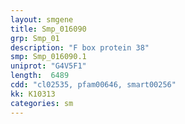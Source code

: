 ```yaml
---
layout: smgene
title: Smp_016090
grp: Smp_01
description: "F box protein 38"
smp: Smp_016090.1
uniprot: "G4V5F1"
length:  6489
cdd: "cl02535, pfam00646, smart00256"
kk: K10313
categories: sm
---
```

